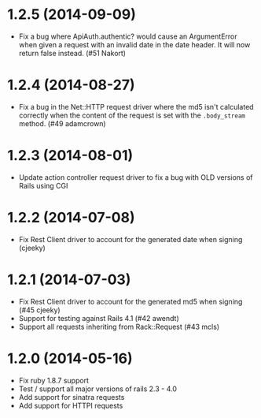 # 1.2.5 (2014-09-09)
- Fix a bug where ApiAuth.authentic? would cause an ArgumentError when given a
  request with an invalid date in the date header. It will now return false
  instead. (#51 Nakort)

# 1.2.4 (2014-08-27)
- Fix a bug in the Net::HTTP request driver where the md5 isn't calculated
  correctly when the content of the request is set with the `.body_stream`
  method. (#49 adamcrown)

# 1.2.3 (2014-08-01)
- Update action controller request driver to fix a bug with OLD versions of
  Rails using CGI

# 1.2.2 (2014-07-08)
- Fix Rest Client driver to account for the generated date when signing (cjeeky)

# 1.2.1 (2014-07-03)

- Fix Rest Client driver to account for the generated md5 when signing
  (#45 cjeeky)
- Support for testing against Rails 4.1 (#42  awendt)
- Support all requests inheriting from Rack::Request (#43 mcls)

# 1.2.0 (2014-05-16)

- Fix ruby 1.8.7 support
- Test / support all major versions of rails 2.3 - 4.0
- Add support for sinatra requests
- Add support for HTTPI requests
